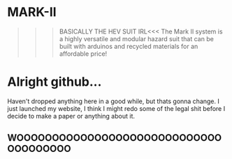 # MARK-II
>>>BASICALLY THE HEV SUIT IRL&lt;&lt;&lt; The Mark II system is a highly versatile and modular hazard suit that can be built with arduinos and recycled materials for an affordable price!
<h1> Alright github... </h1>
<p> Haven't dropped anything here in a good while, but thats gonna change. I just launched my website, I think I might redo some of the legal shit before I decide to make a paper or anything about it.</p>
<h2> WOOOOOOOOOOOOOOOOOOOOOOOOOOOOOOOOOOOOOO</h2>
